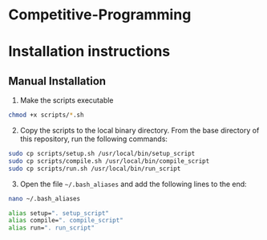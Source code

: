 # Competitive-Programming

# Installation instructions
## Manual Installation
1. Make the scripts executable
```bash
chmod +x scripts/*.sh
```

2. Copy the scripts to the local binary directory. From the base directory of this repository, run the following commands:
```bash
sudo cp scripts/setup.sh /usr/local/bin/setup_script
sudo cp scripts/compile.sh /usr/local/bin/compile_script
sudo cp scripts/run.sh /usr/local/bin/run_script
```

3. Open the file `~/.bash_aliases` and add the following lines to the end:
```bash
nano ~/.bash_aliases
```

```bash
alias setup=". setup_script"
alias compile=". compile_script"
alias run=". run_script"
```